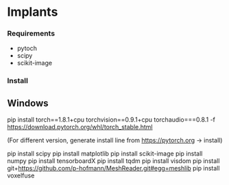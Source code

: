 # Implants

### Requirements

* pytoch
* scipy
* scikit-image


### Install

## Windows

pip install torch==1.8.1+cpu torchvision==0.9.1+cpu torchaudio===0.8.1 -f https://download.pytorch.org/whl/torch_stable.html

(For different version, generate install line from https://pytorch.org -> install)

pip install scipy
pip install matplotlib
pip install scikit-image 
pip install numpy
pip install tensorboardX
pip install tqdm
pip install visdom
pip install git+https://github.com/p-hofmann/MeshReader.git#egg=meshlib
pip install voxelfuse